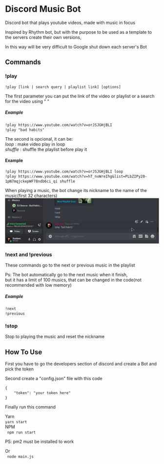 # Discord Music Bot

Discord bot that plays youtube videos, made with music in focus

Inspired by Rhythm bot, but with the purpose to be used as a template to the servers create their own versions,

In this way will be very difficult to Google shut down each server's Bot

## Commands

### !play
```
!play [link | search query | playlist link] [options]
```
The first parameter you can put the link of the video or playlist or a search for the video using " "

##### Example
```
!play https://www.youtube.com/watch?v=orJSJGHjBLI
!play "bad habits"
```

The second is opcional, it can be:
<br>*loop* : make video play in loop
<br>*shuffle* : shuffle the playlist before play it

#### Example

```
!play https://www.youtube.com/watch?v=orJSJGHjBLI loop
!play https://www.youtube.com/watch?v=hT_nvWreIhg&list=PLbZIPy20-1pN7mqjckepWF78ndb6ci_qi shuffle
```

When playing a music, the bot change its nickname to the name of the music(first 32 characters)
![Example of bot with nickname as music name](Screenshot_20210925_203646.png)


### !next and !previous
These commands go to the next or previous music in the playlist

Ps: The bot automatically go to the next music when it finish, <br>but it has a limit of 100 musics, that can be changed in the code(not recommended with low memory)

##### Example

```
!next
!previous
```

### !stop
Stop to playing the music and reset the nickname

## How To Use

First you have to go the developers section of discord and create a Bot and pick the token

Second create a "config.json" file with this code
``` 
{
    "token": "your token here"
}
```

Finally run this command

Yarn<br>
```yarn start```<br>
NPM<br>
``` npm run start```

PS: pm2 must be installed to work  

Or<br>
``` node main.js```